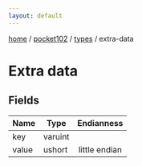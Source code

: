 ```yaml
---
layout: default
---
```


[home](/)  /  [pocket102](/protocol/pocket102)  /  [types](/protocol/pocket102/types)  /  extra-data

# Extra data

## Fields

Name | Type | Endianness
---|---|:---:
key | varuint | 
value | ushort | little endian
